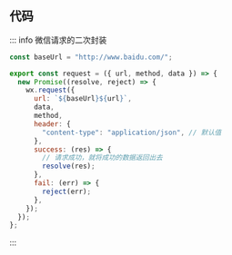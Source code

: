 <c-title title="微信request的二次封装" />

## 代码

::: info 微信请求的二次封装
```js
const baseUrl = "http://www.baidu.com/";

export const request = ({ url, method, data }) => {
  new Promise((resolve, reject) => {
    wx.request({
      url: `${baseUrl}${url}`,
      data,
      method,
      header: {
        "content-type": "application/json", // 默认值
      },
      success: (res) => {
        // 请求成功，就将成功的数据返回出去
        resolve(res);
      },
      fail: (err) => {
        reject(err);
      },
    });
  });
};
```
:::

